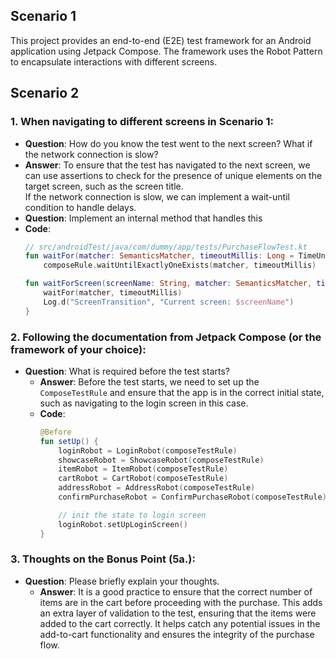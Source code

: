 ## Scenario 1
This project provides an end-to-end (E2E) test framework for an Android application using Jetpack Compose. The framework uses the Robot Pattern to encapsulate interactions with different screens.

## Scenario 2
### 1. When navigating to different screens in Scenario 1:
- **Question**: How do you know the test went to the next screen? What if the network connection is slow?
- **Answer**:
    To ensure that the test has navigated to the next screen, we can use assertions to check for the presence of unique elements on the target screen, such as the screen title.  
    If the network connection is slow, we can implement a wait-until condition to handle delays.
- **Question**: Implement an internal method that handles this
- **Code**:
    ```kotlin
    // src/androidTest/java/com/dummy/app/tests/PurchaseFlowTest.kt
    fun waitFor(matcher: SemanticsMatcher, timeoutMillis: Long = TimeUnit.SECONDS.toMillis(10)) =
        composeRule.waitUntilExactlyOneExists(matcher, timeoutMillis)

    fun waitForScreen(screenName: String, matcher: SemanticsMatcher, timeoutMillis: Long = TimeUnit.SECONDS.toMillis(10)) {
        waitFor(matcher, timeoutMillis)
        Log.d("ScreenTransition", "Current screen: $screenName")
    }
    ```


### 2. Following the documentation from Jetpack Compose (or the framework of your choice):
- **Question**: What is required before the test starts?
    - **Answer**: Before the test starts, we need to set up the `ComposeTestRule` and ensure that the app is in the correct initial state, such as navigating to the login screen in this case.
    - **Code**:
        ```kotlin
        @Before
        fun setUp() {
            loginRobot = LoginRobot(composeTestRule)
            showcaseRobot = ShowcaseRobot(composeTestRule)
            itemRobot = ItemRobot(composeTestRule)
            cartRobot = CartRobot(composeTestRule)
            addressRobot = AddressRobot(composeTestRule)
            confirmPurchaseRobot = ConfirmPurchaseRobot(composeTestRule)

            // init the state to login screen
            loginRobot.setUpLoginScreen()
        }    
        ```

### 3. Thoughts on the Bonus Point (5a.):
- **Question**: Please briefly explain your thoughts.
    - **Answer**: It is a good practice to ensure that the correct number of items are in the cart before proceeding with the purchase. This adds an extra layer of validation to the test, ensuring that the items were added to the cart correctly. It helps catch any potential issues in the add-to-cart functionality and ensures the integrity of the purchase flow.
